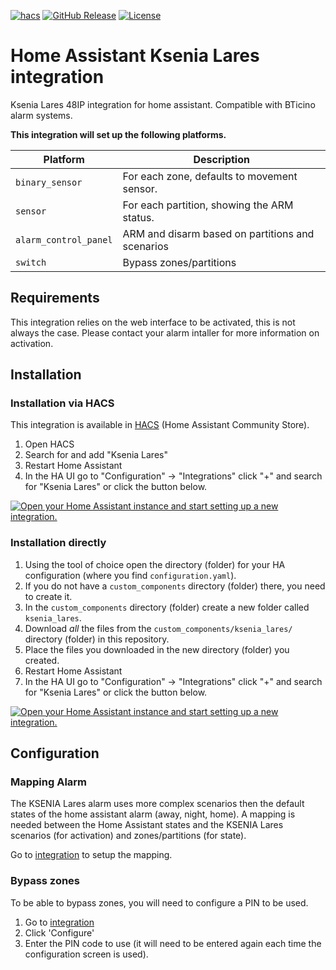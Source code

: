[![hacs][hacs-shield]][hacs-url]
[![GitHub Release][releases-shield]](releases)
[![License][license-shield]](LICENSE)

# Home Assistant Ksenia Lares integration

Ksenia Lares 48IP integration for home assistant. Compatible with BTicino alarm systems.

**This integration will set up the following platforms.**

Platform | Description
-- | --
`binary_sensor` | For each zone, defaults to movement sensor.
`sensor` | For each partition, showing the ARM status. 
`alarm_control_panel` | ARM and disarm based on partitions and scenarios
`switch` | Bypass zones/partitions

## Requirements
This integration relies on the web interface to be activated, this is not always the case. Please contact your alarm intaller for more information on activation.

## Installation
### Installation via HACS

This integration is available in [HACS][hacs-url] (Home Assistant Community Store).

1. Open HACS
2. Search for and add "Ksenia Lares"
7. Restart Home Assistant
8. In the HA UI go to "Configuration" -> "Integrations" click "+" and search for "Ksenia Lares" or click the button below.

[![Open your Home Assistant instance and start setting up a new integration.](https://my.home-assistant.io/badges/config_flow_start.svg)](https://my.home-assistant.io/redirect/config_flow_start/?domain=ksenia_lares)

### Installation directly

1. Using the tool of choice open the directory (folder) for your HA configuration (where you find `configuration.yaml`).
2. If you do not have a `custom_components` directory (folder) there, you need to create it.
3. In the `custom_components` directory (folder) create a new folder called `ksenia_lares`.
4. Download _all_ the files from the `custom_components/ksenia_lares/` directory (folder) in this repository.
5. Place the files you downloaded in the new directory (folder) you created.
6. Restart Home Assistant
7. In the HA UI go to "Configuration" -> "Integrations" click "+" and search for "Ksenia Lares" or click the button below.

[![Open your Home Assistant instance and start setting up a new integration.](https://my.home-assistant.io/badges/config_flow_start.svg)](https://my.home-assistant.io/redirect/config_flow_start/?domain=ksenia_lares)

## Configuration
### Mapping Alarm
The KSENIA Lares alarm uses more complex scenarios then the default states of the home assistant alarm (away, night, home). A mapping is needed between the Home Assistant states and the KSENIA Lares scenarios (for activation) and zones/partitions (for state).

Go to [integration](https://my.home-assistant.io/redirect/integration/?domain=ksenia_lares) to setup the mapping. 

### Bypass zones
To be able to bypass zones, you will need to configure a PIN to be used. 

1. Go to [integration](https://my.home-assistant.io/redirect/integration/?domain=ksenia_lares)
2. Click 'Configure'
3. Enter the PIN code to use (it will need to be entered again each time the configuration screen is used).

[releases-shield]: https://img.shields.io/github/v/release/johnnybegood/ha-ksenia-lares
[license-shield]: https://img.shields.io/github/license/johnnybegood/ha-ksenia-lares
[hacs-shield]: https://img.shields.io/badge/hacs-default-orange.svg
[hacs-url]: https://hacs.xyz/

